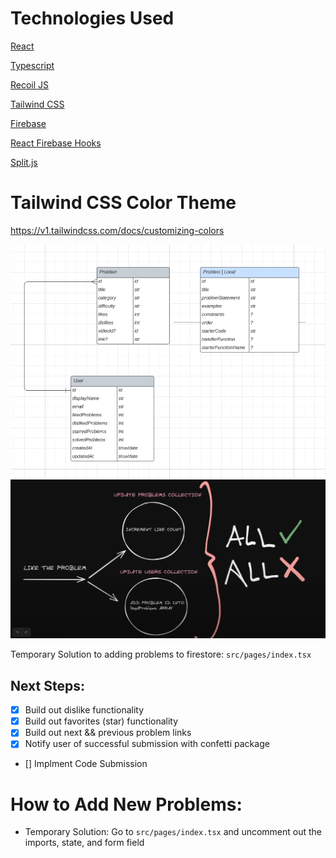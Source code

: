 # Technologies Used

[React](https://react.dev/)

[Typescript](https://www.typescriptlang.org/docs/handbook/react.html)

[Recoil JS](https://recoiljs.org/)

[Tailwind CSS](https://tailwindcss.com/)

[Firebase](https://firebase.google.com/)

[React Firebase Hooks](https://github.com/CSFrequency/react-firebase-hooks/tree/master/auth)

[Split.js](https://split.js.org/)

# Tailwind CSS Color Theme
https://v1.tailwindcss.com/docs/customizing-colors


![ERD Draft](./images/ERD-Draft.png)
![Like Button Transactions](./images/likeButtonTransactions.png)

Temporary Solution to adding problems to firestore: `src/pages/index.tsx`

## Next Steps:

- [x] Build out dislike functionality 
- [x] Build out favorites (star) functionality
- [x] Build out next && previous problem links
- [x] Notify user of successful submission with confetti package

- [] Implment Code Submission



# How to Add New Problems:

- Temporary Solution: Go to `src/pages/index.tsx` and uncomment out the imports, state, and form field




